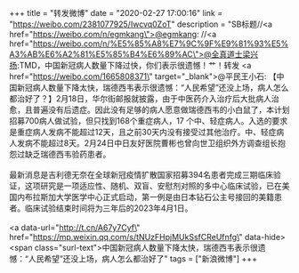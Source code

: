 +++
title = "转发微博"
date = "2020-02-27 17:00:16"
link = "https://weibo.com/2381077925/Iwcvq0ZoT"
description = "SB标题//<a href=\"https://weibo.com/n/egmkang\">@egmkang</a>: //<a href=\"https://weibo.com/n/%E5%85%A8%E7%9C%9F%E9%81%93%E5%A3%AB%E6%A2%81%E5%85%B4%E6%89%AC\">@全真道士梁兴扬</a>:TMD，中国新冠病人数量下降过快，你们表示很遗憾！艹！转发 <a href=\"https://weibo.com/1665808371\" target=\"_blank\">@平民王小石</a>: 【中国新冠病人数量下降太快，瑞德西韦表示很遗憾：“人民希望”还没上场，病人怎么都治好了？】2月18日，华尔街邮报就披露，由于中医药介入治疗后大批病人治愈，且普遍没有后遗症。因此没有足够的病人愿意做瑞德西韦的小白鼠了，本计划招募700病人做试验，但只找到168个重症病人，17 个中、轻症病人。入选的要求是重症病人发病不能超过12天，且之前30天内没有接受过其他治疗。中、轻症病人发病不能超过8天。2月24日中日友好医院曹彬也曾向世卫组织外方调查组长抱怨过缺乏瑞德西韦验药患者。<br><br>最新消息是吉利德无奈在全球新冠疫情扩散国家招募394名患者完成三期临床验证，这项研究是一项适应性、随机、双盲、安慰剂对照的多中心临床试验，已在美国内布拉斯加大学医学中心正式启动，第一例是由日本钻石公主号接回的美籍患者。临床试验结束时间将为三年后的2023年4月1日。<br><br><a data-url=\"http://t.cn/A67y7Cyf\" href=\"https://mp.weixin.qq.com/s/tNUzFHpjMUkSsfCReUfnfg\" data-hide><span class=\"surl-text\">中国新冠病人数量下降太快，瑞德西韦表示很遗憾：“人民希望”还没上场，病人怎么都治好了</span></a>"
tags = ["新浪微博"]
+++
